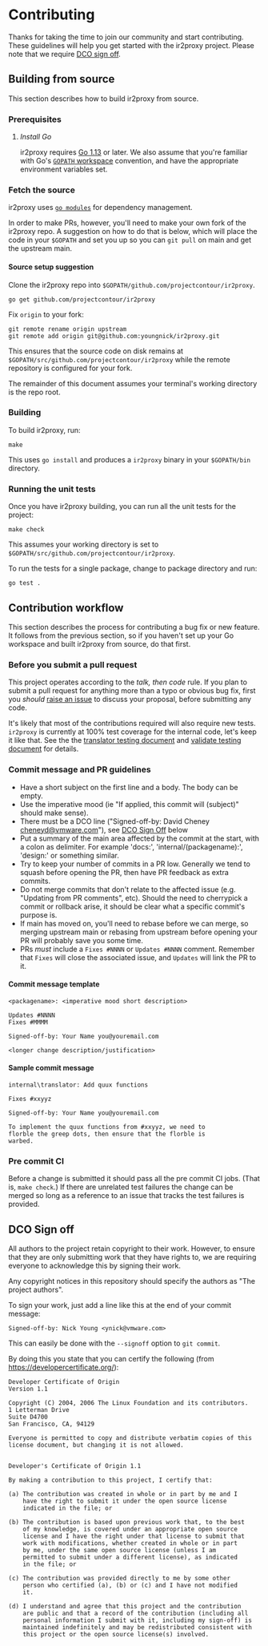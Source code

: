 # Contributing

Thanks for taking the time to join our community and start contributing.
These guidelines will help you get started with the ir2proxy project.
Please note that we require [DCO sign off](#dco-sign-off).  

## Building from source

This section describes how to build ir2proxy from source.

### Prerequisites

1. *Install Go*

    ir2proxy requires [Go 1.13][1] or later.
    We also assume that you're familiar with Go's [`GOPATH` workspace][3] convention, and have the appropriate environment variables set.

### Fetch the source

ir2proxy uses [`go modules`][2] for dependency management. 

In order to make PRs, however, you'll need to make your own fork of the ir2proxy repo. A suggestion on how to do that is below, which will place the code in your `$GOPATH` and set you up so you can `git pull` on main and get the upstream main.

#### Source setup suggestion

Clone the ir2proxy repo into `$GOPATH/github.com/projectcontour/ir2proxy`.

```
go get github.com/projectcontour/ir2proxy
```

Fix `origin` to your fork:

```
git remote rename origin upstream
git remote add origin git@github.com:youngnick/ir2proxy.git
```

This ensures that the source code on disk remains at `$GOPATH/src/github.com/projectcontour/ir2proxy` while the remote repository is configured for your fork.

The remainder of this document assumes your terminal's working directory is the repo root.

### Building

To build ir2proxy, run:

```
make
```

This uses `go install` and produces a `ir2proxy` binary in your `$GOPATH/bin` directory.

### Running the unit tests

Once you have ir2proxy building, you can run all the unit tests for the project:

```
make check
```

This assumes your working directory is set to `$GOPATH/src/github.com/projectcontour/ir2proxy`.

To run the tests for a single package, change to package directory and run:

```
go test .
```

## Contribution workflow

This section describes the process for contributing a bug fix or new feature.
It follows from the previous section, so if you haven't set up your Go workspace and built ir2proxy from source, do that first.

### Before you submit a pull request

This project operates according to the _talk, then code_ rule.
If you plan to submit a pull request for anything more than a typo or obvious bug fix, first you _should_ [raise an issue][5] to discuss your proposal, before submitting any code.

It's likely that most of the contributions required will also require new tests.
`ir2proxy` is currently at 100% test coverage for the internal code, let's keep it like that.
See the the [translator testing document](internal/translator/TESTING.md) and [validate testing document](internal/validate/TESTING.md) for details.

### Commit message and PR guidelines

- Have a short subject on the first line and a body. The body can be empty.
- Use the imperative mood (ie "If applied, this commit will (subject)" should make sense).
- There must be a DCO line ("Signed-off-by: David Cheney <cheneyd@vmware.com>"), see [DCO Sign Off](#dco-sign-off) below
- Put a summary of the main area affected by the commit at the start,
with a colon as delimiter. For example 'docs:', 'internal/(packagename):', 'design:' or something similar.
- Try to keep your number of commits in a PR low. Generally we
tend to squash before opening the PR, then have PR feedback as
extra commits.
- Do not merge commits that don't relate to the affected issue (e.g. "Updating from PR comments", etc). Should
the need to cherrypick a commit or rollback arise, it should be clear what a specific commit's purpose is.
- If main has moved on, you'll need to rebase before we can merge,
so merging upstream main or rebasing from upstream before opening your
PR will probably save you some time.
- PRs *must* include a `Fixes #NNNN` or `Updates #NNNN` comment. Remember that
`Fixes` will close the associated issue, and `Updates` will link the PR to it.

#### Commit message template

```
<packagename>: <imperative mood short description>

Updates #NNNN
Fixes #MMMM

Signed-off-by: Your Name you@youremail.com

<longer change description/justification>

```

#### Sample commit message

```
internal\translator: Add quux functions

Fixes #xxyyz

Signed-off-by: Your Name you@youremail.com

To implement the quux functions from #xxyyz, we need to
florble the greep dots, then ensure that the florble is
warbed.
```

### Pre commit CI

Before a change is submitted it should pass all the pre commit CI jobs. (That is, `make check`.)
If there are unrelated test failures the change can be merged so long as a reference to an issue that tracks the test failures is provided.

## DCO Sign off

All authors to the project retain copyright to their work. However, to ensure
that they are only submitting work that they have rights to, we are requiring
everyone to acknowledge this by signing their work.

Any copyright notices in this repository should specify the authors as "The
project authors".

To sign your work, just add a line like this at the end of your commit message:

```
Signed-off-by: Nick Young <ynick@vmware.com>
```

This can easily be done with the `--signoff` option to `git commit`.

By doing this you state that you can certify the following (from https://developercertificate.org/):

```
Developer Certificate of Origin
Version 1.1

Copyright (C) 2004, 2006 The Linux Foundation and its contributors.
1 Letterman Drive
Suite D4700
San Francisco, CA, 94129

Everyone is permitted to copy and distribute verbatim copies of this
license document, but changing it is not allowed.


Developer's Certificate of Origin 1.1

By making a contribution to this project, I certify that:

(a) The contribution was created in whole or in part by me and I
    have the right to submit it under the open source license
    indicated in the file; or

(b) The contribution is based upon previous work that, to the best
    of my knowledge, is covered under an appropriate open source
    license and I have the right under that license to submit that
    work with modifications, whether created in whole or in part
    by me, under the same open source license (unless I am
    permitted to submit under a different license), as indicated
    in the file; or

(c) The contribution was provided directly to me by some other
    person who certified (a), (b) or (c) and I have not modified
    it.

(d) I understand and agree that this project and the contribution
    are public and that a record of the contribution (including all
    personal information I submit with it, including my sign-off) is
    maintained indefinitely and may be redistributed consistent with
    this project or the open source license(s) involved.
```

[1]: https://golang.org/dl/
[2]: https://github.com/golang/go/wiki/Modules
[3]: https://golang.org/doc/code.html
[4]: https://developercertificate.org/
[5]: https://github.com/projectcontour/ir2proxy/issues
